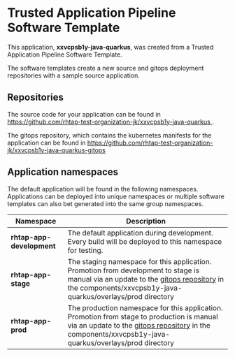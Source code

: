 # Trusted Application Pipeline Software Template

This application, **xxvcpsb1y-java-quarkus**, was created from a Trusted Application Pipeline Software Template.

The software templates create a new source and gitops deployment repositories with a sample source application. 

## Repositories

The source code for your application can be found in [https://github.com/rhtap-test-organization-jk/xxvcpsb1y-java-quarkus ](https://github.com/rhtap-test-organization-jk/xxvcpsb1y-java-quarkus ).
 
The gitops repository, which contains the kubernetes manifests for the application can be found in 
[https://github.com/rhtap-test-organization-jk/xxvcpsb1y-java-quarkus-gitops ](https://github.com/rhtap-test-organization-jk/xxvcpsb1y-java-quarkus-gitops ) 

## Application namespaces 

The default application will be found in the following namespaces. Applications can be deployed into unique namespaces or multiple software templates can also bet generated into the same group namespaces.  

|  Namespace   |  Description   |  
| -------- | -------- |   
| **rhtap-app-development** | The default application during development. Every build will be deployed to this namespace for testing. | 
| **rhtap-app-stage** | The staging namespace for this application. Promotion from development to stage is manual via an update to the [gitops repository](https://github.com/rhtap-test-organization-jk/xxvcpsb1y-java-quarkus-gitops ) in the components/xxvcpsb1y-java-quarkus/overlays/prod directory |  
| **rhtap-app-prod** | The production namespace for this application. Promotion from stage to production is manual via an update to the [gitops repository](https://github.com/rhtap-test-organization-jk/xxvcpsb1y-java-quarkus-gitops ) in the components/xxvcpsb1y-java-quarkus/overlays/prod directory | 